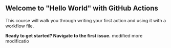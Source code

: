 ## Welcome to "Hello World" with GitHub Actions

This course will walk you through writing your first action and using it with a workflow file. 

**Ready to get started? Navigate to the first issue.**
modified
more modificatio
